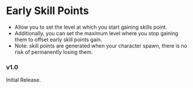 # Early Skill Points
- Allow you to set the level at which you start gaining skills point. 
- Additionally, you can set the maximum level where you stop gaining them to offset early skill points gain.
- Note: skill points are generated when your character spawn, there is no risk of permanently losing them.

### v1.0
Initial Release.

